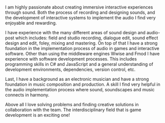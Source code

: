 I am highly passionate about creating immersive interactive experiences through sound. Both the process of recording and designing sounds, and the development of interactive systems to implement the audio I find very enjoyable and rewarding.

I have experience with the many different areas of sound design and audio-post which includes: field and studio recording, dialogue edit, sound effect design and edit, foley, mixing and mastering. On top of that I have a strong foundation in the implementation process of audio in games and interactive software. Other than using the middleware engines Wwise and Fmod I have experience with software development processes. This includes programming skills in C# and JavaScript and a general understanding of development environments, dependencies, version control, etc.

Last, I have a background as an electronic musician and have a strong foundation in music composition and production. A skill I find very helpful in the audio implementation process where sound, soundscapes and music connects in harmony.

Above all I love solving problems and finding creative solutions in collaboration with the team.
The interdisciplinary field that is game development is an exciting one!
